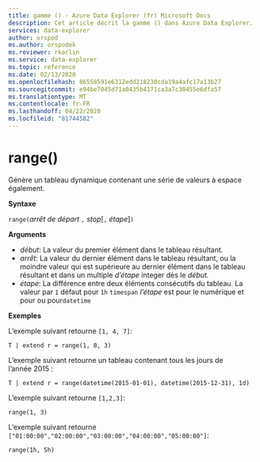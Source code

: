 ```yaml
---
title: gamme () - Azure Data Explorer (fr) Microsoft Docs
description: Cet article décrit la gamme () dans Azure Data Explorer.
services: data-explorer
author: orspod
ms.author: orspodek
ms.reviewer: rkarlin
ms.service: data-explorer
ms.topic: reference
ms.date: 02/13/2020
ms.openlocfilehash: 86558591e6312edd218230cda19a4afc17a13b27
ms.sourcegitcommit: e94be7045d71a0435b4171ca3a7c30455e6dfa57
ms.translationtype: MT
ms.contentlocale: fr-FR
ms.lasthandoff: 04/22/2020
ms.locfileid: "81744582"
---
```

# <a name="range"></a>range()

Génère un tableau dynamique contenant une série de valeurs à espace également.

**Syntaxe**

`range(`*arrêt de départ* `,` *stop*[`,` *étape*]`)` 

**Arguments**

* *début*: La valeur du premier élément dans le tableau résultant. 
* *arrêt*: La valeur du dernier élément dans le tableau résultant, ou la moindre valeur qui est supérieure au dernier élément dans le tableau résultant et dans un multiple *d’étape* integer dès le *début.*
* *étape*: La différence entre deux éléments consécutifs du tableau. La valeur par `1` défaut pour `1h` `timespan` *l’étape* est pour le numérique et pour ou pour`datetime`

**Exemples**

L’exemple suivant retourne `[1, 4, 7]`:

```kusto
T | extend r = range(1, 8, 3)
```

L’exemple suivant retourne un tableau contenant tous les jours de l’année 2015 :

```kusto
T | extend r = range(datetime(2015-01-01), datetime(2015-12-31), 1d)
```

L’exemple suivant retourne `[1,2,3]`:

```kusto
range(1, 3)
```

L’exemple suivant retourne `["01:00:00","02:00:00","03:00:00","04:00:00","05:00:00"]`:

```kusto
range(1h, 5h)
```

